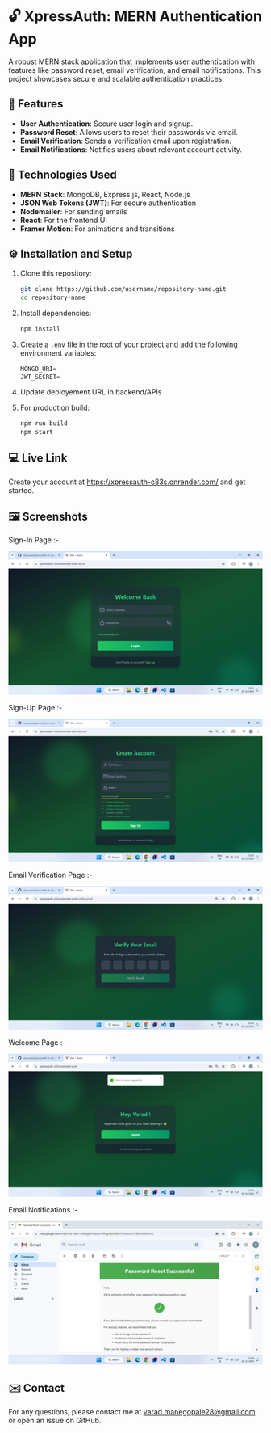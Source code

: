 # 🔓 XpressAuth: MERN Authentication App 

A robust MERN stack application that implements user authentication with features like password reset, email verification, and email notifications. This project showcases secure and scalable authentication practices. 

## 🚀 Features

- **User Authentication**: Secure user login and signup.
- **Password Reset**: Allows users to reset their passwords via email.
- **Email Verification**: Sends a verification email upon registration.
- **Email Notifications**: Notifies users about relevant account activity.

## 🔧 Technologies Used

- **MERN Stack**: MongoDB, Express.js, React, Node.js
- **JSON Web Tokens (JWT)**: For secure authentication
- **Nodemailer**: For sending emails
- **React**: For the frontend UI
- **Framer Motion**: For animations and transitions

## ⚙️ Installation and Setup

1. Clone this repository:

   ```bash
   git clone https://github.com/username/repository-name.git
   cd repository-name
   ```

2. Install dependencies:

   ```bash
   npm install
   ```

3. Create a `.env` file in the root of your project and add the following environment variables:

   ```env
   MONGO_URI= 
   JWT_SECRET= 
   ```
   
4. Update deployement URL in backend/APIs
   
5. For production build:

   ```bash
   npm run build
   npm start
   ```

## 💻 Live Link 

Create your account at https://xpressauth-c83s.onrender.com/ and get started.

## 🖼️ Screenshots

Sign-In Page :-

![Screenshot 6](./screenshots/Screenshot%20(6).png)

Sign-Up Page :-

![Screenshot 8](./screenshots/Screenshot%20(8).png)

Email Verification Page :-

![Screenshot 9](./screenshots/Screenshot%20(9).png)

Welcome Page :-

![Screenshot 10](./screenshots/Screenshot%20(10).png)

Email Notifications :-

![Screenshot 4](./screenshots/Screenshot%20(4).png)

## ✉️ Contact

For any questions, please contact me at varad.manegopale28@gmail.com or open an issue on GitHub.
